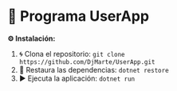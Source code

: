 # 👤 Programa UserApp

**⚙️ Instalación:**
1. 🌀 Clona el repositorio: `git clone https://github.com/DjMarte/UserApp.git`
2. 🔄 Restaura las dependencias: `dotnet restore`
3. ▶️ Ejecuta la aplicación: `dotnet run`
